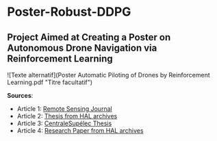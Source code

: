 # Poster-Robust-DDPG

## Project Aimed at Creating a Poster on Autonomous Drone Navigation via Reinforcement Learning

![Texte alternatif](Poster Automatic Piloting of Drones by Reinforcement Learning.pdf "Titre facultatif")

**Sources**:
- Article 1: [Remote Sensing Journal](https://www.mdpi.com/journal/remotesensing)
- Article 2: [Thesis from HAL archives](https://pastel.hal.science/tel-03347567/file/2021UPSLM020.pdf)
- Article 3: [CentraleSupélec Thesis](https://centralesupelec.hal.science/tel-03889218/)
- Article 4: [Research Paper from HAL archives](https://hal.science/hal-02128006v1/file/CORES_2019.pdf)

